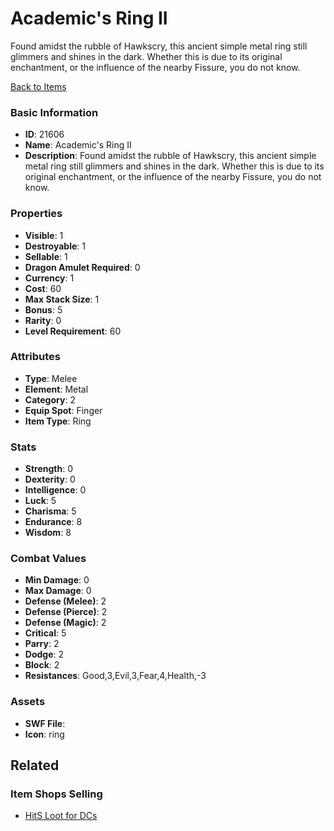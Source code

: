 # Academic's Ring II

Found amidst the rubble of Hawkscry, this ancient simple metal ring still glimmers and shines in the dark. Whether this is due to its original enchantment, or the influence of the nearby Fissure, you do not know.

[Back to Items](../items.md)

### Basic Information

- **ID**: 21606
- **Name**: Academic&#039;s Ring II
- **Description**: Found amidst the rubble of Hawkscry, this ancient simple metal ring still glimmers and shines in the dark. Whether this is due to its original enchantment, or the influence of the nearby Fissure, you do not know.

### Properties

- **Visible**: 1
- **Destroyable**: 1
- **Sellable**: 1
- **Dragon Amulet Required**: 0
- **Currency**: 1
- **Cost**: 60
- **Max Stack Size**: 1
- **Bonus**: 5
- **Rarity**: 0
- **Level Requirement**: 60

### Attributes

- **Type**: Melee
- **Element**: Metal
- **Category**: 2
- **Equip Spot**: Finger
- **Item Type**: Ring

### Stats

- **Strength**: 0
- **Dexterity**: 0
- **Intelligence**: 0
- **Luck**: 5
- **Charisma**: 5
- **Endurance**: 8
- **Wisdom**: 8

### Combat Values

- **Min Damage**: 0
- **Max Damage**: 0
- **Defense (Melee)**: 2
- **Defense (Pierce)**: 2
- **Defense (Magic)**: 2
- **Critical**: 5
- **Parry**: 2
- **Dodge**: 2
- **Block**: 2
- **Resistances**: Good,3,Evil,3,Fear,4,Health,-3

### Assets

- **SWF File**: 
- **Icon**: ring

## Related

### Item Shops Selling

- [HitS Loot for DCs](../item-shops/782-hits-loot-for-dcs.md)

